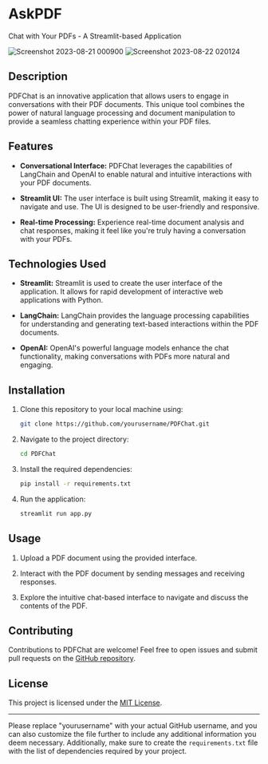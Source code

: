 # AskPDF

Chat with Your PDFs - A Streamlit-based Application


![Screenshot 2023-08-21 000900](https://github.com/AniketSurjuse/AskPDF/assets/111141822/a4a48fb7-8139-4297-8a93-af38bcb4cfec)
![Screenshot 2023-08-22 020124](https://github.com/AniketSurjuse/AskPDF/assets/111141822/b454c8a4-0ab4-44ba-9438-5152193292ca)



## Description

PDFChat is an innovative application that allows users to engage in conversations with their PDF documents. This unique tool combines the power of natural language processing and document manipulation to provide a seamless chatting experience within your PDF files.

## Features

- **Conversational Interface:** PDFChat leverages the capabilities of LangChain and OpenAI to enable natural and intuitive interactions with your PDF documents.

- **Streamlit UI:** The user interface is built using Streamlit, making it easy to navigate and use. The UI is designed to be user-friendly and responsive.

- **Real-time Processing:** Experience real-time document analysis and chat responses, making it feel like you're truly having a conversation with your PDFs.

## Technologies Used

- **Streamlit:** Streamlit is used to create the user interface of the application. It allows for rapid development of interactive web applications with Python.

- **LangChain:** LangChain provides the language processing capabilities for understanding and generating text-based interactions within the PDF documents.

- **OpenAI:** OpenAI's powerful language models enhance the chat functionality, making conversations with PDFs more natural and engaging.

## Installation

1. Clone this repository to your local machine using:

   ```bash
   git clone https://github.com/yourusername/PDFChat.git
   ```

2. Navigate to the project directory:

   ```bash
   cd PDFChat
   ```

3. Install the required dependencies:

   ```bash
   pip install -r requirements.txt
   ```

4. Run the application:

   ```bash
   streamlit run app.py
   ```

## Usage

1. Upload a PDF document using the provided interface.

2. Interact with the PDF document by sending messages and receiving responses.

3. Explore the intuitive chat-based interface to navigate and discuss the contents of the PDF.

## Contributing

Contributions to PDFChat are welcome! Feel free to open issues and submit pull requests on the [GitHub repository](https://github.com/yourusername/PDFChat).

## License

This project is licensed under the [MIT License](LICENSE).

---

Please replace "yourusername" with your actual GitHub username, and you can also customize the file further to include any additional information you deem necessary. Additionally, make sure to create the `requirements.txt` file with the list of dependencies required by your project.
